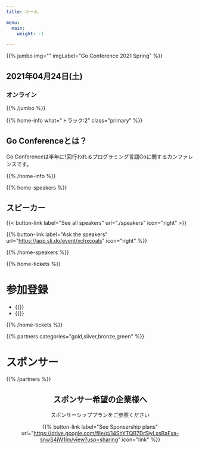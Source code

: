 ```yaml
---
title: ホーム

menu:
  main:
    weight: -1

---
```


{{% jumbo img="" imgLabel="Go Conference 2021 Spring" %}}

## 2021年04月24日(土) 
### オンライン

<!--connpassへのリンクを貼る
<a class="btn primary" href="https://gocon.connpass.com/event/148602/" target="_blank"><svg class="icon icon-cfp"><use xlink:href="#ticket"></use></svg>カンファレンスチケット</a> <a class="btn primary" href="https://gocon.connpass.com/event/149447/" target="_blank"><svg class="icon icon-cfp"><use xlink:href="#ticket"></use></svg>懇親会チケット</a>
-->

{{% /jumbo %}}

{{% home-info what="トラック:2" class="primary" %}}
## Go Conferenceとは？

Go Conferenceは半年に1回行われるプログラミング言語Goに関するカンファレンスです。

{{% /home-info %}}

<!-- ... -->
<!-- ... -->
<!-- ... -->

{{% home-speakers %}}
## スピーカー

{{< button-link label="See all speakers"
                url="./speakers"
                icon="right" >}}

{{% button-link label="Ask the speakers"
url="https://app.sli.do/event/xchxcoals"
icon="right" %}}

{{% /home-speakers %}}

{{% home-tickets %}}
# 参加登録

<ul>
<li>{{<ticket name="セッション"
           starts="2021-03-29"
           ends="2021-04-24"
           price="無料"
           url="https://gocon.connpass.com/event/208896/">}}</li>

<li>{{<ticket name="懇親会 & ハンズオン"
           starts="2021-03-29"
           ends="2021-04-24"
           price="無料"
           url="https://gocon.connpass.com/event/209271/">}}
</li>
</ul>

{{% /home-tickets %}}


{{% partners categories="gold,silver,bronze,green" %}}
# スポンサー

{{% /partners %}}

<div style="text-align: center; margin-bottom: 20px;">

## スポンサー希望の企業様へ
スポンサーシッププランをご参照ください

{{% button-link label="See Sponsership plans"
                url="https://drive.google.com/file/d/14ShYTQB7DrSiyLxsBaFxa-snwS4jW1Im/view?usp=sharing"
                icon="link" %}}
</div>

<!-- ... -->

<!-- ... -->
